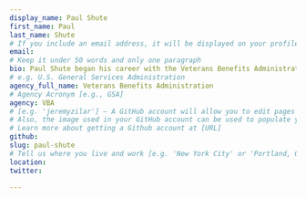 ```yaml
---
display_name: Paul Shute
first_name: Paul
last_name: Shute
# If you include an email address, it will be displayed on your profile page
email: 
# Keep it under 50 words and only one paragraph
bio: Paul Shute began his career with the Veterans Benefits Administration (VBA) in 2008 as an adjudicator within the St. Paul Regional Office. In 2013, he joined the Office of Compensation Service to assist with the agency's transformation from paper-based claims processing to an electronic claims processing system. Today, Paul is the director of operational innovation within the VBA's Office of Compensation Service and is responsible for the acceleration of business process improvement through partnership, collaboration, and innovation.
# e.g. U.S. General Services Administration
agency_full_name: Veterans Benefits Administration
# Agency Acronym [e.g., GSA]
agency: VBA
# [e.g. 'jeremyzilar'] — A GitHub account will allow you to edit pages on Digital.gov.
# Also, the image used in your GitHub account can be used to populate your digital.gov profile photo.
# Learn more about getting a Github account at [URL]
github: 
slug: paul-shute
# Tell us where you live and work [e.g. 'New York City' or 'Portland, OR']
location: 
twitter: 

---
```

